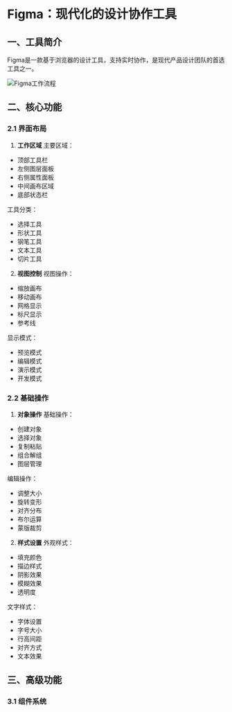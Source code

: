 # Figma：现代化的设计协作工具

## 一、工具简介

Figma是一款基于浏览器的设计工具，支持实时协作，是现代产品设计团队的首选工具之一。

![Figma工作流程](/img/placeholder/image-placeholder.svg)

## 二、核心功能

### 2.1 界面布局

1. **工作区域**
主要区域：
- 顶部工具栏
- 左侧图层面板
- 右侧属性面板
- 中间画布区域
- 底部状态栏

工具分类：
- 选择工具
- 形状工具
- 钢笔工具
- 文本工具
- 切片工具

2. **视图控制**
视图操作：
- 缩放画布
- 移动画布
- 网格显示
- 标尺显示
- 参考线

显示模式：
- 预览模式
- 编辑模式
- 演示模式
- 开发模式

### 2.2 基础操作

1. **对象操作**
基础操作：
- 创建对象
- 选择对象
- 复制粘贴
- 组合解组
- 图层管理

编辑操作：
- 调整大小
- 旋转变形
- 对齐分布
- 布尔运算
- 蒙版裁剪

2. **样式设置**
外观样式：
- 填充颜色
- 描边样式
- 阴影效果
- 模糊效果
- 透明度

文字样式：
- 字体设置
- 字号大小
- 行高间距
- 对齐方式
- 文本效果

## 三、高级功能

### 3.1 组件系统
